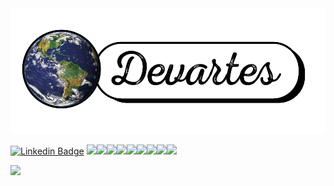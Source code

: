 <img src="https://github.com/devartes/devartes/blob/main/terra.png">

[![Linkedin Badge](https://img.shields.io/badge/-LinkedIn-blue?style=flat-square&logo=Linkedin&logoColor=white&link=https://www.linkedin.com/in/anacdcavalcante/)](https://www.linkedin.com/in/anacdcavalcante/)
<img src="https://aleen42.github.io/badges/src/photoshop.svg"><img src="https://aleen42.github.io/badges/src/illustrator.svg"><img src="https://aleen42.github.io/badges/src/after_effects.svg"><img src="https://aleen42.github.io/badges/src/premiere.svg"><img src="https://camo.githubusercontent.com/cf1a0ef083a2372d7f66b4691d5d25bfd8c098f42871e8da90edb1f32ed187c4/68747470733a2f2f696d672e736869656c64732e696f2f62616467652f2d4a6176615363726970742d626c61636b3f7374796c653d666c61742d737175617265266c6f676f3d6a617661736372697074"><img src="https://camo.githubusercontent.com/0c3a16a22ae058cfe38a06dc9ea16404cf006409262f547c9ccfa3ec8b30f71e/68747470733a2f2f696d672e736869656c64732e696f2f62616467652f2d48544d4c352d4533344632363f7374796c653d666c61742d737175617265266c6f676f3d68746d6c35266c6f676f436f6c6f723d7768697465"><img src="https://camo.githubusercontent.com/2435c2a64789b8a71c701a1a593b4a6e6869789bfb0626e515dc2a6b6dffa6c5/68747470733a2f2f696d672e736869656c64732e696f2f62616467652f2d435353332d3135373242363f7374796c653d666c61742d737175617265266c6f676f3d63737333"><img src="https://img.shields.io/badge/-jQuery-9cf"><img src="https://camo.githubusercontent.com/e56d586bf373ad33a4e8c7101246d54d5edc0fb52b87d309b899ce4818bd6086/68747470733a2f2f696d672e736869656c64732e696f2f62616467652f2d426f6f7473747261702d3536334437433f7374796c653d666c61742d737175617265266c6f676f3d626f6f747374726170">





                                                      


<img src="https://github-readme-stats.vercel.app/api?username=devartes&&show_icons=true&title_color=aaff00&icon_color=ff00f7&text_color=ffffff&bg_color=151515">
